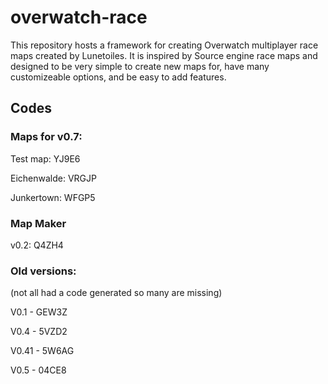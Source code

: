 # overwatch-race

This repository hosts a framework for creating Overwatch multiplayer race maps created by Lunetoiles. It is inspired by Source engine race maps and designed to be very simple to create new maps for, have many customizeable options, and be easy to add features.

## Codes

### Maps for v0.7:

Test map: YJ9E6

Eichenwalde: VRGJP

Junkertown: WFGP5

### Map Maker

v0.2: Q4ZH4

### Old versions:

(not all had a code generated so many are missing)

V0.1 - GEW3Z

V0.4 - 5VZD2

V0.41 - 5W6AG

V0.5 - 04CE8
